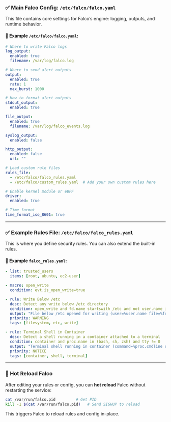 ### ✅ Main Falco Config: `/etc/falco/falco.yaml`

This file contains core settings for Falco’s engine: logging, outputs, and runtime behavior.

#### 🔹 Example `/etc/falco/falco.yaml`:

```yaml
# Where to write Falco logs
log_output:
  enabled: true
  filename: /var/log/falco.log

# Where to send alert outputs
output:
  enabled: true
  rate: 1
  max_burst: 1000

# How to format alert outputs
stdout_output:
  enabled: true

file_output:
  enabled: true
  filename: /var/log/falco_events.log

syslog_output:
  enabled: false

http_output:
  enabled: false
  url: ""

# Load custom rule files
rules_file:
  - /etc/falco/falco_rules.yaml
  - /etc/falco/custom_rules.yaml  # Add your own custom rules here

# Enable kernel module or eBPF
driver:
  enabled: true

# Time format
time_format_iso_8601: true
```

---

### ✅ Example Rules File: `/etc/falco/falco_rules.yaml`

This is where you define security rules. You can also extend the built-in rules.

#### 🔹 Example `falco_rules.yaml`:

```yaml
- list: trusted_users
  items: [root, ubuntu, ec2-user]

- macro: open_write
  condition: evt.is_open_write=true

- rule: Write Below /etc
  desc: Detect any write below /etc directory
  condition: open_write and fd.name startswith /etc and not user.name in (trusted_users)
  output: "File below /etc opened for writing (user=%user.name file=%fd.name command=%proc.cmdline)"
  priority: WARNING
  tags: [filesystem, etc, write]

- rule: Terminal Shell in Container
  desc: Detect a shell running in a container attached to a terminal
  condition: container and proc.name in (bash, sh, zsh) and tty != 0
  output: "Terminal shell running in container (command=%proc.cmdline user=%user.name container=%container.id)"
  priority: NOTICE
  tags: [container, shell, terminal]
```

---

### 🔄 Hot Reload Falco

After editing your rules or config, you can **hot reload** Falco without restarting the service:

```bash
cat /var/run/falco.pid         # Get PID
kill -1 $(cat /var/run/falco.pid)   # Send SIGHUP to reload
```

This triggers Falco to reload rules and config in-place.

